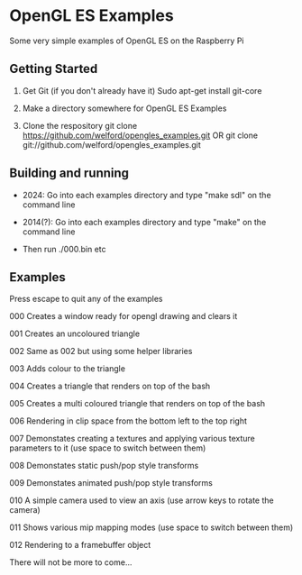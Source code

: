 # OpenGL ES Examples

Some very simple examples of OpenGL ES on the Raspberry Pi

## Getting Started

1. Get Git (if you don't already have it)
Sudo apt-get install git-core

2. Make a directory somewhere for OpenGL ES Examples

3. Clone the respository
git clone https://github.com/welford/opengles_examples.git
OR
git clone git://github.com/welford/opengles_examples.git

## Building and running

* 2024:   Go into each examples directory and type "make sdl" on the command line

* 2014(?): Go into each examples directory and type "make" on the command line

* Then run ./000.bin etc

## Examples

Press escape to quit any of the examples

000 Creates a window ready for opengl drawing and clears it

001 Creates an uncoloured triangle

002 Same as 002 but using some helper libraries

003 Adds colour to the triangle

004 Creates a triangle that renders on top of the bash 

005 Creates a multi coloured triangle that renders on top of the bash 

006 Rendering in clip space from the bottom left to the top right

007 Demonstates creating a textures and applying various texture parameters to it  (use space to switch between them)

008 Demonstates static push/pop style transforms

009 Demonstates animated push/pop style transforms

010 A simple camera used to view an axis (use arrow keys to rotate the camera)

011 Shows various mip mapping modes (use space to switch between them)

012 Rendering to a framebuffer object

There will not be more to come...
